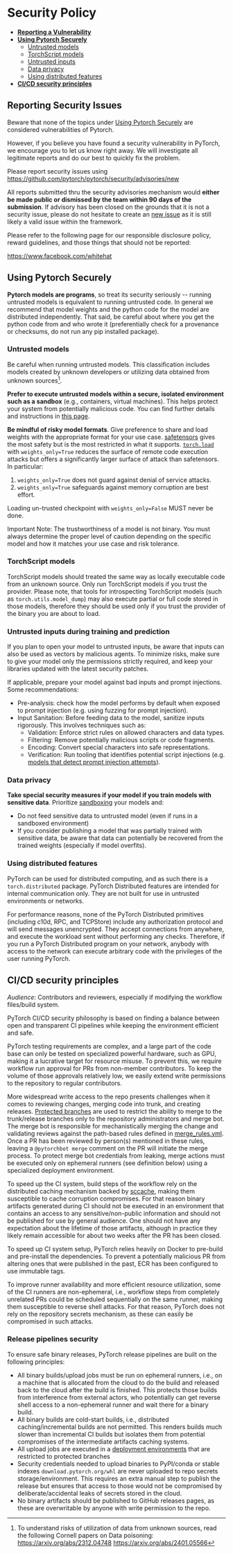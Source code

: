# Security Policy

 - [**Reporting a Vulnerability**](#reporting-a-vulnerability)
 - [**Using Pytorch Securely**](#using-pytorch-securely)
   - [Untrusted models](#untrusted-models)
   - [TorchScript models](#torchscript-models)
   - [Untrusted inputs](#untrusted-inputs)
   - [Data privacy](#data-privacy)
   - [Using distributed features](#using-distributed-features)
- [**CI/CD security principles**](#cicd-security-principles)
## Reporting Security Issues

Beware that none of the topics under [Using Pytorch Securely](#using-pytorch-securely) are considered vulnerabilities of Pytorch.

However, if you believe you have found a security vulnerability in PyTorch, we encourage you to let us know right away. We will investigate all legitimate reports and do our best to quickly fix the problem.

Please report security issues using https://github.com/pytorch/pytorch/security/advisories/new

All reports submitted thru the security advisories mechanism would **either be made public or dismissed by the team within 90 days of the submission**. If advisory has been closed on the grounds that it is not a security issue, please do not hesitate to create an [new issue](https://github.com/pytorch/pytorch/issues/new?template=bug-report.yml) as it is still likely a valid issue within the framework.

Please refer to the following page for our responsible disclosure policy, reward guidelines, and those things that should not be reported:

https://www.facebook.com/whitehat


## Using Pytorch Securely
**Pytorch models are programs**, so treat its security seriously -- running untrusted models is equivalent to running untrusted code. In general we recommend that model weights and the python code for the model are distributed independently. That said, be careful about where you get the python code from and who wrote it (preferentially check for a provenance or checksums, do not run any pip installed package).

### Untrusted models
Be careful when running untrusted models. This classification includes models created by unknown developers or utilizing data obtained from unknown sources[^data-poisoning-sources].

**Prefer to execute untrusted models within a secure, isolated environment such as a sandbox** (e.g., containers, virtual machines). This helps protect your system from potentially malicious code. You can find further details and instructions in [this page](https://developers.google.com/code-sandboxing).

**Be mindful of risky model formats**. Give preference to share and load weights with the appropriate format for your use case. [safetensors](https://huggingface.co/docs/safetensors/en/index) gives the most safety but is the most restricted in what it supports. [`torch.load`](https://pytorch.org/docs/stable/generated/torch.load.html#torch.load) with `weights_only=True` reduces the surface of remote code execution attacks but offers a significantly larger surface of attack than safetensors. In particular:

1. ``weights_only=True`` does not guard against denial of service attacks.
2. ``weights_only=True`` safeguards against memory corruption are best effort.

Loading un-trusted checkpoint with `weights_only=False` MUST never be done.



Important Note: The trustworthiness of a model is not binary. You must always determine the proper level of caution depending on the specific model and how it matches your use case and risk tolerance.

[^data-poisoning-sources]: To understand risks of utilization of data from unknown sources, read the following Cornell papers on Data poisoning:
    https://arxiv.org/abs/2312.04748
    https://arxiv.org/abs/2401.05566

### TorchScript models

TorchScript models should treated the same way as locally executable code from an unknown source. Only run TorchScript models if you trust the provider. Please note, that tools for introspecting TorchScript models (such as `torch.utils.model_dump`) may also execute partial or full code stored in those models, therefore they should be used only if you trust the provider of the binary you are about to load.

### Untrusted inputs during training and prediction

If you plan to open your model to untrusted inputs, be aware that inputs can also be used as vectors by malicious agents. To minimize risks, make sure to give your model only the permissions strictly required, and keep your libraries updated with the latest security patches.

If applicable, prepare your model against bad inputs and prompt injections. Some recommendations:
- Pre-analysis: check how the model performs by default when exposed to prompt injection (e.g. using fuzzing for prompt injection).
- Input Sanitation: Before feeding data to the model, sanitize inputs rigorously. This involves techniques such as:
    - Validation: Enforce strict rules on allowed characters and data types.
    - Filtering: Remove potentially malicious scripts or code fragments.
    - Encoding: Convert special characters into safe representations.
    - Verification: Run tooling that identifies potential script injections (e.g. [models that detect prompt injection attempts](https://python.langchain.com/docs/guides/safety/hugging_face_prompt_injection)).

### Data privacy

**Take special security measures if your model if you train models with sensitive data**. Prioritize [sandboxing](https://developers.google.com/code-sandboxing) your models and:
- Do not feed sensitive data to untrusted model (even if runs in a sandboxed environment)
- If you consider publishing a model that was partially trained with sensitive data, be aware that data can potentially be recovered from the trained weights (especially if model overfits).

### Using distributed features

PyTorch can be used for distributed computing, and as such there is a `torch.distributed` package. PyTorch Distributed features are intended for internal communication only. They are not built for use in untrusted environments or networks.

For performance reasons, none of the PyTorch Distributed primitives (including c10d, RPC, and TCPStore) include any authorization protocol and will send messages unencrypted. They accept connections from anywhere, and execute the workload sent without performing any checks. Therefore, if you run a PyTorch Distributed program on your network, anybody with access to the network can execute arbitrary code with the privileges of the user running PyTorch.

## CI/CD security principles
_Audience_: Contributors and reviewers, especially if modifying the workflow files/build system.

PyTorch CI/CD security philosophy is based on finding a balance between open and transparent CI pipelines while keeping the environment efficient and safe.

PyTorch testing requirements are complex, and a large part of the code base can only be tested on specialized powerful hardware, such as GPU, making it a lucrative target for resource misuse. To prevent this, we require workflow run approval for PRs from non-member contributors. To keep the volume of those approvals relatively low, we easily extend write permissions to the repository to regular contributors.

More widespread write access to the repo presents challenges when it comes to reviewing changes, merging code into trunk, and creating releases. [Protected branches](https://docs.github.com/en/repositories/configuring-branches-and-merges-in-your-repository/managing-protected-branches/about-protected-branches) are used to restrict the ability to merge to the trunk/release branches only to the repository administrators and merge bot. The merge bot is responsible for mechanistically merging the change and validating reviews against the path-based rules defined in [merge_rules.yml](https://github.com/pytorch/pytorch/blob/main/.github/merge_rules.yaml). Once a PR has been reviewed by person(s) mentioned in these rules, leaving a `@pytorchbot merge` comment on the PR will initiate the merge process. To protect merge bot credentials from leaking, merge actions must be executed only on ephemeral runners (see definition below) using a specialized deployment environment.

To speed up the CI system, build steps of the workflow rely on the distributed caching mechanism backed by [sccache](https://github.com/mozilla/sccache), making them susceptible to cache corruption compromises. For that reason binary artifacts generated during CI should not be executed in an environment that contains an access to any sensitive/non-public information and should not be published for use by general audience. One should not have any expectation about the lifetime of those artifacts, although in practice they likely remain accessible for about two weeks after the PR has been closed.

To speed up CI system setup, PyTorch relies heavily on Docker to pre-build and pre-install the dependencies. To prevent a potentially malicious PR from altering ones that were published in the past, ECR has been configured to use immutable tags.

To improve runner availability and more efficient resource utilization, some of the CI runners are non-ephemeral, i.e., workflow steps from completely unrelated PRs could be scheduled sequentially on the same runner, making them susceptible to reverse shell attacks. For that reason, PyTorch does not rely on the repository secrets mechanism, as these can easily be compromised in such attacks.

### Release pipelines security

To ensure safe binary releases, PyTorch release pipelines are built on the following principles:
 - All binary builds/upload jobs must be run on ephemeral runners, i.e., on a machine that is allocated from the cloud to do the build and released back to the cloud after the build is finished. This protects those builds from interference from external actors, who potentially can get reverse shell access to a non-ephemeral runner and wait there for a binary build.
 - All binary builds are cold-start builds, i.e., distributed caching/incremental builds are not permitted. This renders builds much slower than incremental CI builds but isolates them from potential compromises of the intermediate artifacts caching systems.
 - All upload jobs are executed in a [deployment environments](https://docs.github.com/en/actions/deployment/targeting-different-environments/using-environments-for-deployment) that are restricted to protected branches
 - Security credentials needed to upload binaries to PyPI/conda or stable indexes `download.pytorch.org/whl` are never uploaded to repo secrets storage/environment. This requires an extra manual step to publish the release but ensures that access to those would not be compromised by deliberate/accidental leaks of secrets stored in the cloud.
 - No binary artifacts should be published to GitHub releases pages, as these are overwritable by anyone with write permission to the repo.
